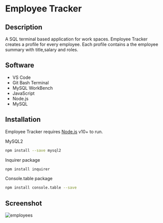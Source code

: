 # Employee Tracker
## Description
A SQL terminal based application for work spaces. Employee Tracker creates a profile for every employee. Each profile contains a the employee summary with title,salary and roles.   

## Software 

- VS Code
- Git Bash Terminal 
- MySQL WorkBench
- JavaScript
- Node.js
- MySQL

## Installation

Employee Tracker requires [Node.js](https://nodejs.org/) v10+ to run.

MySQL2
```sh
npm install --save mysql2
```

Inquirer package

```sh
npm install inquirer
```

Console.table package 
```sh
npm install console.table --save
```
## Screenshot
![employees](https://user-images.githubusercontent.com/84750526/144671162-0d66d7df-495a-4315-9eb6-037bd5314cbc.JPG)
